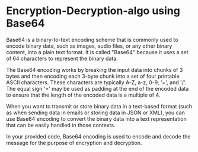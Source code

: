 # Encryption-Decryption-algo using Base64
Base64 is a binary-to-text encoding scheme that is commonly used to encode binary data, such as images, audio files, or any other binary content, into a plain text format. It is called "Base64" because it uses a set of 64 characters to represent the binary data.

The Base64 encoding works by breaking the input data into chunks of 3 bytes and then encoding each 3-byte chunk into a set of four printable ASCII characters. These characters are typically A-Z, a-z, 0-9, '+', and '/'. The equal sign '=' may be used as padding at the end of the encoded data to ensure that the length of the encoded data is a multiple of 4.

When you want to transmit or store binary data in a text-based format (such as when sending data in emails or storing data in JSON or XML), you can use Base64 encoding to convert the binary data into a text representation that can be easily handled in those contexts.

In your provided code, Base64 encoding is used to encode and decode the message for the purpose of encryption and decryption.
